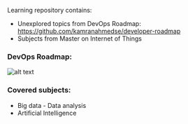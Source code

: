Learning repository contains:
* Unexplored topics from DevOps Roadmap: https://github.com/kamranahmedse/developer-roadmap
* Subjects from Master on Internet of Things


### DevOps Roadmap: 
![alt text](https://imgur.com/G1KF5TH.png "DevOps")

### Covered subjects:
* Big data - Data analysis
* Artificial Intelligence
